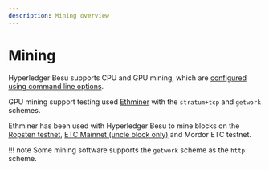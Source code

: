 ```yaml
---
description: Mining overview
---
```


# Mining

Hyperledger Besu supports CPU and GPU mining, which are
[configured using command line options](../HowTo/Configure/Configure-Mining.md).

GPU mining support testing used [Ethminer](https://github.com/ethereum-mining/ethminer) with the
`stratum+tcp` and `getwork` schemes.

Ethminer has been used with Hyperledger Besu to mine blocks on the [Ropsten testnet](https://ropsten.etherscan.io/address/0x2f14582947E292a2eCd20C430B46f2d27CFE213c#mine),
[ETC Mainnet (uncle block only)](https://etc.tokenview.com/en/uncleblock/10555173) and Mordor ETC testnet.

!!! note
    Some mining software supports the `getwork` scheme as the `http` scheme.
